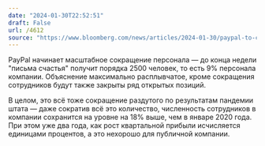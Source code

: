 ```yaml
---
date: "2024-01-30T22:52:51"
draft: False
url: /4612
source: "https://www.bloomberg.com/news/articles/2024-01-30/paypal-to-cut-around-2-500-jobs-as-rivals-snag-market-share"
---
```


PayPal начинает масштабное сокращение персонала — до конца недели "письма счастья" получит порядка 2500 человек, то есть 9% персонала компании.  Объяснение максимально расплывчатое, кроме сокращения сотрудников будут также закрыты ряд открытых позиций.

В целом, это всё тоже сокращение раздутого по результатам пандемии штата — даже сократив всё это количество, численность сотрудников в компании сохранится на уровне на 18% выше, чем в январе 2020 года.
При этом уже два года, как рост квартальной прибыли исчисляется единицами процентов, а это нехорошо для публичной компании.
